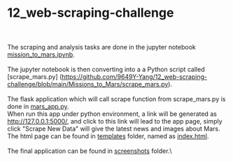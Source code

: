 # 12_web-scraping-challenge
\
\
The scraping and analysis tasks are done in the jupyter notebook [mission_to_mars.ipynb](https://github.com/9649Y-Yang/12_web-scraping-challenge/blob/main/Missions_to_Mars/mission_to_mars.ipynb).\
\
The jupyter notebook is then converting into a  a Python script called [scrape_mars.py] (https://github.com/9649Y-Yang/12_web-scraping-challenge/blob/main/Missions_to_Mars/scrape_mars.py). 
\
\
The flask application which will call scrape function from scrape_mars.py is done in [mars_app.py](https://github.com/9649Y-Yang/12_web-scraping-challenge/blob/main/Missions_to_Mars/mars_app.py). \
When run this app under python environment, a link will be generated as http://127.0.0.1:5000/, and click to this link will lead to the app page, simply click "Scrape New Data" will give the latest news and images about Mars.
\
The html page can be found in [templates](https://github.com/9649Y-Yang/12_web-scraping-challenge/tree/main/Missions_to_Mars/templates) folder, named as [index.html](https://github.com/9649Y-Yang/12_web-scraping-challenge/blob/main/Missions_to_Mars/templates/index.html).\
\
The final application can be found in [screenshots](https://github.com/9649Y-Yang/12_web-scraping-challenge/tree/main/Missions_to_Mars/screenshots) folder.\

